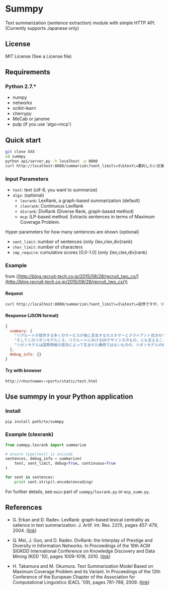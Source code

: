 # Summpy

Text summarization (sentence extraction) module with simple HTTP API.
(Currently supports Japanese only)

## License

MIT License (See a License file)

## Requirements 

### Python 2.7.*

+ numpy
+ networkx
+ scikit-learn
+ cherrypy
+ MeCab or janome
+ pulp (if you use 'algo=mcp')

## Quick start

```sh
git clone XXX
cd summpy
python api/server.py -h localhost -p 8080
curl http://localhost:8080/summarize\?sent_limit\=3\&text\=要約したい文章を入力。
```

### Input Parameters

- `text`: text (utf-8, you want to summarize) 
- `algo`: (optional)
  + `lexrank`: LexRank, a graph-based summarization (default)
  + `clexrank`: Continuous LexRank
  + `divrank`: DivRank (Diverse Rank, graph-based method)
  + `mcp`: ILP-based method. Extracts sentences in terms of Maximum Coverage Problem.

Hyper parameters for how many sentences are shown (optional) 

- `sent_limit`: number of sentences (only {lex,clex,div}rank)
- `char_limit`: number of characters
- `imp_require`: cumulative scores \[0.0-1.0\] (only {lex,clex,div}rank)

### Example

from ([http://blog.recruit-tech.co.jp/2015/08/28/recruit_two_cx/](http://blog.recruit-tech.co.jp/2015/08/28/recruit_two_cx/))

#### Request

```sh
curl http://localhost:8080/summarize\?sent_limit\=3\&text\=突然ですが、リクルートのリボンモデルを耳にしたことはあるでしょうか？リボンモデルは2003年頃に当時は情報誌やフリーペーパーを主体としたメディアやビジネスを構築・実現するための基本構想として誕生し、ネットモデルへのトランスフォメーションを通じてその後、リクルート内で広まっていきました。リクルートが提供する多くのサービスが後に言及するカスタマーとクライアント双方のマッチングを実現するサービスと称される背景にはこのリボンモデルがあります。リボンモデルはいまでは社内における共通言語として浸透し、語られています。故に、これからも当ブログでは何度もこのリボンモデルが登場すると思います。リボンモデルは、部署や専門領域が異なるも、論点を明確に示す、いわばコンパスのような役割を果たします。例えば、集客を基軸とした施策立案や検討を目的とした議論の際はカスタマーの裾の部分。コンバージョンなど意思決定に関わる施策検討に関する議論の場合はリボンの結びの部分、というように全体の縮図から対象の領域を特定することでマクロな観点での分析や影響因子を推測することが可能になります。リクルートテクノロジーズではUX（ユーザエクスペリエンス）の観点から、このリボン構造を踏まえたマッチングを基軸としたUXデザインを支援・遂行しています。そしてこのリボンモデルこそ、リクルートにおけるUXデザインそのもの、とも言えることができます。UXデザインはその背景思想となる人間中心設計（ユーザー中心設計）の国際規格で1999年に発行されたISO13407をきっかけに、日本では2003年頃より普及し始めました。リボンモデル構想が生まれた年と偶然一致します。2010年にはその規格が改訂され、国際規格としてUXが定義されました。その定義によれば、「ユーザエクスペリエンスには、使用前、使用中、使用後に生じるユーザの感情、信念、嗜好、知覚、生理学的・心理学的な反応、行動や達成の全てを含む」と記載されています。リボンモデルは国際規格の普及によって生まれた構想ではないものの、リボンモデルの構造はカスタマーとクライアントの体験設計基盤とも捉えることができ、UXデザインの普及・浸透と足並を揃えるかのように組織内に醸成されていきました。リボンモデルが目指すCX思想は大きく分けて2つあります。1.CustomerExperience:カスタマーエクスペリエンスの向上（アクション創出の最大化）2.ClientExperience:クライアントエクスペリエンスの向上（期待価値の最大化）双方のUX、リクルートでは双方のCX（カスタマー＆クライアントエクスペリエンス）を配慮したサービスデザインが求められます。このように、リボンモデルは両者の視点を交えて両者をつなぐためのUXデザインフレームワークとも捉えることができます。例えば当方が関わっているサービスにおいては以下のように体験を前述の定義に従って分解することができます。また、KPIも分解された各アクションごとに設計・設計し、モニタリングする仕組みを構築しています。本来、UXが指し示す「U」はカスタマーのみに限定されず、サービスを構成する様々なステークホルダーをも対象としたトータルデザインが求められます。リクルートでは、偶然にもUXデザインと同時期に普及したこのリボンモデルによって、構想段階に留まらず、実現に向けたアクションをカスタマーとクライアントエクスペリエンスの観点からブレイクダウンすることで、両者を結び、最高の体験を提供するためのサービスないしはビジネスの実現を目指しています。結果としてユーザーとの対立構造が象徴されるWIN-WINな関係ではなく、サービスを共に創造していくためのクライアントを含めたWIN-WIN-WINの関係性を築くことで、双方にとっての「まだ、ここにない、出会い」を生み出す、文字通りのサービスデザインを実践することができます。スクリーンの前でこの記事を読まれているあなたも、共に「まだ、ここにない、出会い」を探しに、見つけに、そして生み出しにいきませんか？
```

#### Response (JSON format)

```javascript
{
  summary: [
    "リクルートが提供する多くのサービスが後に言及するカスタマーとクライアント双方のマッチングを実現するサービスと称される背景にはこのリボンモデルがあります。", 
    "そしてこのリボンモデルこそ、リクルートにおけるUXデザインそのもの、とも言えることができます。", 
    "リボンモデルは国際規格の普及によって生まれた構想ではないものの、リボンモデルの構造はカスタマーとクライアントの体験設計基盤とも捉えることができ、UXデザインの普及・浸透と足並を揃えるかのように組織内に醸成されていきました。"
  ],
  debug_info: {}
}
```

#### Try with browser

`http://<hostname>:<port>/static/test.html`

## Use summpy in your Python application

### Install

```sh
pip install path/to/summpy
```

### Example (clexrank)

```python
from summpy.lexrank import summarize

# ensure type(text) is unicode
sentences, debug_info = summarize(
    text, sent_limit, debug=True, continuous=True
)

for sent in sentences:
    print sent.strip().encode(encoding)
```

For further details, see `main` part of `summpy/lexrank.py` or `mcp_summ.py`.

## References

- G. Erkan and D. Radev. LexRank: graph-based lexical centrality as salience in text summarization. J. Artif. Int. Res. 22(1), pages 457-479, 2004. ([link](http://www.cs.cmu.edu/afs/cs/project/jair/pub/volume22/erkan04a-html/erkan04a.html))
- Q. Mei, J. Guo, and D. Radev. DivRank: the Interplay of Prestige and Diversity in Information Networks. In Proceedings of the 16th ACM SIGKDD International Conference on Knowledge Discovery and Data Mining (KDD '10), pages 1009-1018, 2010. ([link](http://citeseerx.ist.psu.edu/viewdoc/summary?doi=10.1.1.174.7982))

- H. Takamura and M. Okumura. Text Summarization Model Based on Maximum Coverage Problem and its Variant. In Proceedings of the 12th Conference of the European Chapter of the Association for Computational Linguistics (EACL '09), pages 781-789, 2009. ([link](http://citeseerx.ist.psu.edu/viewdoc/summary?doi=10.1.1.222.6945))
